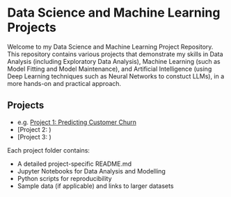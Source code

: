 # Data Science and Machine Learning Projects

Welcome to my Data Science and Machine Learning Project Repository. This repository contains various projects that demonstrate my skills in Data Analysis (including Exploratory Data Analysis), Machine Learning (such as Model Fitting and Model Maintenance), and Artificial Intelligence (using Deep Learning techniques such as Neural Networks to constuct LLMs), in a more hands-on and practical approach.

## Projects

- e.g. [Project 1: Predicting Customer Churn](./project1/README.md)
- [Project 2: )
- [Project 3: )

Each project folder contains:
- A detailed project-specific README.md
- Jupyter Notebooks for Data Analysis and Modelling
- Python scripts for reproducibility
- Sample data (if applicable) and links to larger datasets
